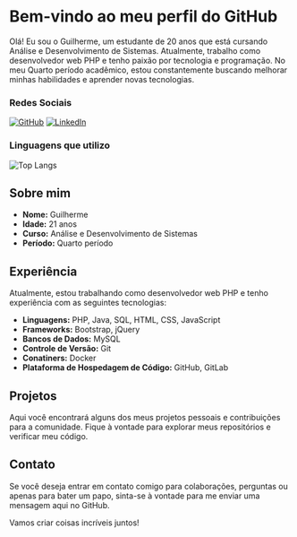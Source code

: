 # Bem-vindo ao meu perfil do GitHub

Olá! Eu sou o Guilherme, um estudante de 20 anos que está cursando Análise e Desenvolvimento de Sistemas. Atualmente, trabalho como desenvolvedor web PHP e tenho paixão por tecnologia e programação. No meu Quarto período acadêmico, estou constantemente buscando melhorar minhas habilidades e aprender novas tecnologias.

### Redes Sociais

[![GitHub](https://img.shields.io/badge/GitHub-100000?style=for-the-badge&logo=github&logoColor=white)](https://github.com/Guirn13/)
[![LinkedIn](https://img.shields.io/badge/LinkedIn-0077B5?style=for-the-badge&logo=linkedin&logoColor=white)](https://www.linkedin.com/in/guilherme-neves-868090231/)

### Linguagens que utilizo

![Top Langs](https://github-readme-stats.vercel.app/api/top-langs/?username=guirn13&hide_progress=true)

## Sobre mim

- **Nome:** Guilherme
- **Idade:** 21 anos
- **Curso:** Análise e Desenvolvimento de Sistemas
- **Período:** Quarto período

## Experiência

Atualmente, estou trabalhando como desenvolvedor web PHP e tenho experiência com as seguintes tecnologias:

- **Linguagens:** PHP, Java, SQL, HTML, CSS, JavaScript
- **Frameworks:** Bootstrap, jQuery
- **Bancos de Dados:** MySQL
- **Controle de Versão:** Git
-  **Conatiners:** Docker
- **Plataforma de Hospedagem de Código:** GitHub, GitLab

## Projetos

Aqui você encontrará alguns dos meus projetos pessoais e contribuições para a comunidade. Fique à vontade para explorar meus repositórios e verificar meu código.

## Contato

Se você deseja entrar em contato comigo para colaborações, perguntas ou apenas para bater um papo, sinta-se à vontade para me enviar uma mensagem aqui no GitHub.

Vamos criar coisas incríveis juntos!
